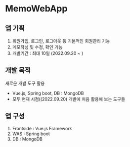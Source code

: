 # MemoWebApp

## 앱 기획
1. 회원가입, 로그인, 로그아웃 등 기본적인 회원관리 기능
2. 메모작성 및 수정, 확인 기능
3. 개발기간 : 최대 10일 (2022.09.20 ~ )

## 개발 목적
새로운 개발 도구 활용
- Vue.js, Spring boot, DB : MongoDB
- 모두 현재 시점((2022.09.20) 개발에 처음 활용해 보는 도구들

## 앱 구성 
1. Frontside : Vue.js Framework
2. WAS : Spring boot
3. DB : MongoDB

